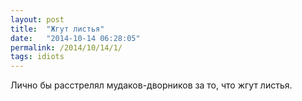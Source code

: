 ```yaml
---
layout: post
title:  "Жгут листья"
date:   "2014-10-14 06:28:05"
permalink: /2014/10/14/1/
tags: idiots
---
```


Лично бы расстрелял мудаков-дворников за то, что жгут листья.
